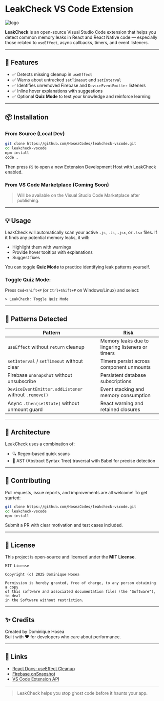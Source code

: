 # LeakCheck VS Code Extension
![logo](https://github.com/user-attachments/assets/d8e55918-2bc6-4146-9545-48ecd645fb0d)

**LeakCheck** is an open-source Visual Studio Code extension that helps you detect common memory leaks in React and React Native code — especially those related to `useEffect`, async callbacks, timers, and event listeners.

---

## 🚀 Features

- ✅ Detects missing cleanup in `useEffect`
- ✅ Warns about untracked `setTimeout` and `setInterval`
- ✅ Identifies unremoved Firebase and `DeviceEventEmitter` listeners
- ✅ Inline hover explanations with suggestions
- ✅ Optional **Quiz Mode** to test your knowledge and reinforce learning

---

## 📦 Installation

### From Source (Local Dev)
```bash
git clone https://github.com/HoseaCodes/leakcheck-vscode.git
cd leakcheck-vscode
npm install
code .
```

Then press `F5` to open a new Extension Development Host with LeakCheck enabled.

### From VS Code Marketplace (Coming Soon)
> Will be available on the Visual Studio Code Marketplace after publishing.

---

## 💡 Usage

LeakCheck will automatically scan your active `.js`, `.ts`, `.jsx`, or `.tsx` files. If it finds any potential memory leaks, it will:

- Highlight them with warnings
- Provide hover tooltips with explanations
- Suggest fixes

You can toggle **Quiz Mode** to practice identifying leak patterns yourself.

### Toggle Quiz Mode:
Press `Cmd+Shift+P` (or `Ctrl+Shift+P` on Windows/Linux) and select:
```
> LeakCheck: Toggle Quiz Mode
```

---

## 🧪 Patterns Detected

| Pattern | Risk |
|--------|------|
| `useEffect` without `return` cleanup | Memory leaks due to lingering listeners or timers |
| `setInterval` / `setTimeout` without clear | Timers persist across component unmounts |
| Firebase `onSnapshot` without unsubscribe | Persistent database subscriptions |
| `DeviceEventEmitter.addListener` without `.remove()` | Event stacking and memory consumption |
| Async `.then(setState)` without unmount guard | React warning and retained closures |

---

## 🧠 Architecture
LeakCheck uses a combination of:
- 🔍 Regex-based quick scans
- 🧠 AST (Abstract Syntax Tree) traversal with Babel for precise detection

---

## 🤝 Contributing

Pull requests, issue reports, and improvements are all welcome! To get started:

```bash
git clone https://github.com/HoseaCodes/leakcheck-vscode.git
cd leakcheck-vscode
npm install
```

Submit a PR with clear motivation and test cases included.

---

## 📜 License

This project is open-source and licensed under the **MIT License**.

```
MIT License

Copyright (c) 2025 Dominique Hosea

Permission is hereby granted, free of charge, to any person obtaining a copy
of this software and associated documentation files (the "Software"), to deal
in the Software without restriction.
```

---

## ✨ Credits
Created by Dominique Hosea  
Built with ❤️ for developers who care about performance.

---

## 🔗 Links
- [React Docs: useEffect Cleanup](https://react.dev/reference/react/useEffect#examples-using-cleanup)
- [Firebase onSnapshot](https://firebase.google.com/docs/firestore/query-data/listen)
- [VS Code Extension API](https://code.visualstudio.com/api)

---

> LeakCheck helps you stop ghost code before it haunts your app.

